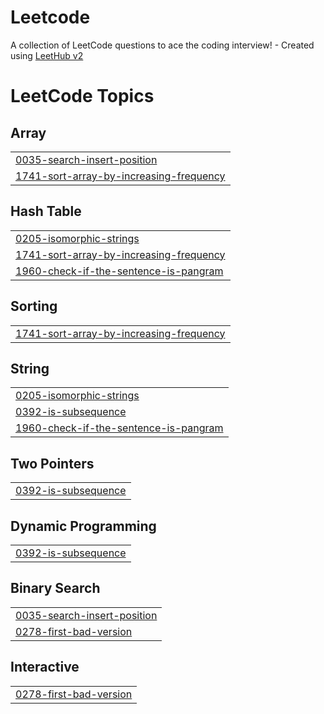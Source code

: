 # Leetcode
A collection of LeetCode questions to ace the coding interview! - Created using [LeetHub v2](https://github.com/arunbhardwaj/LeetHub-2.0)

<!---LeetCode Topics Start-->
# LeetCode Topics
## Array
|  |
| ------- |
| [0035-search-insert-position](https://github.com/Piraveen12/Leetcode/tree/master/0035-search-insert-position) |
| [1741-sort-array-by-increasing-frequency](https://github.com/Piraveen12/Leetcode/tree/master/1741-sort-array-by-increasing-frequency) |
## Hash Table
|  |
| ------- |
| [0205-isomorphic-strings](https://github.com/Piraveen12/Leetcode/tree/master/0205-isomorphic-strings) |
| [1741-sort-array-by-increasing-frequency](https://github.com/Piraveen12/Leetcode/tree/master/1741-sort-array-by-increasing-frequency) |
| [1960-check-if-the-sentence-is-pangram](https://github.com/Piraveen12/Leetcode/tree/master/1960-check-if-the-sentence-is-pangram) |
## Sorting
|  |
| ------- |
| [1741-sort-array-by-increasing-frequency](https://github.com/Piraveen12/Leetcode/tree/master/1741-sort-array-by-increasing-frequency) |
## String
|  |
| ------- |
| [0205-isomorphic-strings](https://github.com/Piraveen12/Leetcode/tree/master/0205-isomorphic-strings) |
| [0392-is-subsequence](https://github.com/Piraveen12/Leetcode/tree/master/0392-is-subsequence) |
| [1960-check-if-the-sentence-is-pangram](https://github.com/Piraveen12/Leetcode/tree/master/1960-check-if-the-sentence-is-pangram) |
## Two Pointers
|  |
| ------- |
| [0392-is-subsequence](https://github.com/Piraveen12/Leetcode/tree/master/0392-is-subsequence) |
## Dynamic Programming
|  |
| ------- |
| [0392-is-subsequence](https://github.com/Piraveen12/Leetcode/tree/master/0392-is-subsequence) |
## Binary Search
|  |
| ------- |
| [0035-search-insert-position](https://github.com/Piraveen12/Leetcode/tree/master/0035-search-insert-position) |
| [0278-first-bad-version](https://github.com/Piraveen12/Leetcode/tree/master/0278-first-bad-version) |
## Interactive
|  |
| ------- |
| [0278-first-bad-version](https://github.com/Piraveen12/Leetcode/tree/master/0278-first-bad-version) |
<!---LeetCode Topics End-->